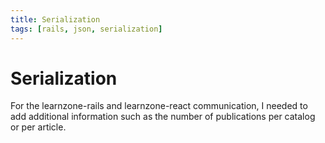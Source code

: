 ```yaml
---
title: Serialization
tags: [rails, json, serialization]
---
```


# Serialization

For the learnzone-rails and learnzone-react communication, I needed to add additional
information such as the number of publications per catalog or per article. 